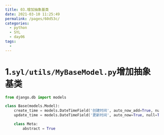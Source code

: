 ```yaml
---
title: 03.增加抽象基类
date: 2021-03-10 11:25:49
permalink: /pages/60d53c/
categories:
  - python
  - SYL
  - day06
tags:
  - 
---
```

# 1.`syl/utils/MyBaseModel.py`增加抽象基类

```python
from django.db import models

class Base(models.Model):
    create_time = models.DateTimeField('创建时间', auto_now_add=True, null=True)
    update_time = models.DateTimeField('更新时间', auto_now=True, null=True)

    class Meta:
        abstract = True
```

